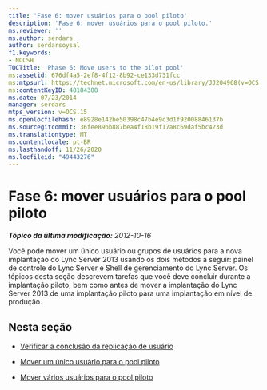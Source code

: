 ```yaml
---
title: 'Fase 6: mover usuários para o pool piloto'
description: 'Fase 6: mover usuários para o pool piloto.'
ms.reviewer: ''
ms.author: serdars
author: serdarsoysal
f1.keywords:
- NOCSH
TOCTitle: 'Phase 6: Move users to the pilot pool'
ms:assetid: 676df4a5-2ef8-4f12-8b92-ce133d731fcc
ms:mtpsurl: https://technet.microsoft.com/en-us/library/JJ204968(v=OCS.15)
ms:contentKeyID: 48184388
ms.date: 07/23/2014
manager: serdars
mtps_version: v=OCS.15
ms.openlocfilehash: e8928e142be50398c47b4e9c3d1f92008846137b
ms.sourcegitcommit: 36fee89bb887bea4f18b19f17a8c69daf5bc423d
ms.translationtype: MT
ms.contentlocale: pt-BR
ms.lasthandoff: 11/26/2020
ms.locfileid: "49443276"
---
```

# <a name="phase-6-move-users-to-the-pilot-pool"></a>Fase 6: mover usuários para o pool piloto

<div data-xmlns="http://www.w3.org/1999/xhtml">

<div class="topic" data-xmlns="http://www.w3.org/1999/xhtml" data-msxsl="urn:schemas-microsoft-com:xslt" data-cs="https://msdn.microsoft.com/">

<div data-asp="https://msdn2.microsoft.com/asp">



</div>

<div id="mainSection">

<div id="mainBody">

<span> </span>

_**Tópico da última modificação:** 2012-10-16_

Você pode mover um único usuário ou grupos de usuários para a nova implantação do Lync Server 2013 usando os dois métodos a seguir: painel de controle do Lync Server e Shell de gerenciamento do Lync Server. Os tópicos desta seção descrevem tarefas que você deve concluir durante a implantação piloto, bem como antes de mover a implantação do Lync Server 2013 de uma implantação piloto para uma implantação em nível de produção.

<div>

## <a name="in-this-section"></a>Nesta seção

  - [Verificar a conclusão da replicação de usuário](verify-user-replication-has-completed.md)

  - [Mover um único usuário para o pool piloto](move-a-single-user-to-the-pilot-pool.md)

  - [Mover vários usuários para o pool piloto](move-multiple-users-to-the-pilot-pool.md)

</div>

</div>

<span> </span>

</div>

</div>

</div>

